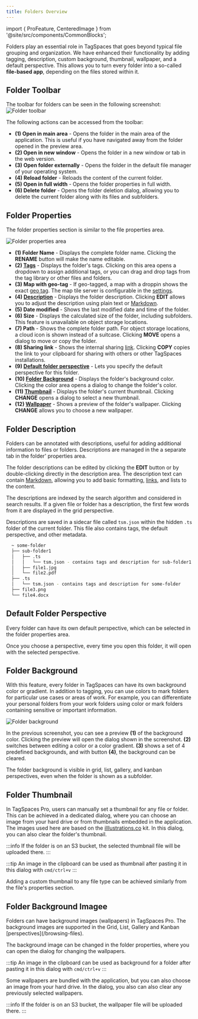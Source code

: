 ```yaml
---
title: Folders Overview
---
```


import { ProFeature, CenteredImage } from '@site/src/components/CommonBlocks';

Folders play an essential role in TagSpaces that goes beyond typical file grouping and organization. We have enhanced their functionality by adding tagging, description, custom background, thumbnail, wallpaper, and a default perspective. This allows you to turn every folder into a so-called **file-based app**, depending on the files stored within it.

## Folder Toolbar

The toolbar for folders can be seen in the following screenshot:
![Folder toolbar](/media/folder-toolbar.svg)

The following actions can be accessed from the toolbar:

- **(1) Open in main area** - Opens the folder in the main area of the application. This is useful if you have navigated away from the folder opened in the preview area.
- **(2) Open in new window** - Opens the folder in a new window or tab in the web version.
- **(3) Open folder externally** - Opens the folder in the default file manager of your operating system.
- **(4) Reload folder** - Reloads the content of the current folder.
- **(5) Open in full width** - Opens the folder properties in full width.
- **(6) Delete folder** - Opens the folder deletion dialog, allowing you to delete the current folder along with its files and subfolders.

## Folder Properties

The folder properties section is similar to the file properties area.

![Folder properties area](/media/folder-properties.svg)

- **(1) Folder Name** - Displays the complete folder name. Clicking the **RENAME** button will make the name editable.
- **(2) [Tags](/tagging#folder-tagging)** - Displays the folder's tags. Clicking on this area opens a dropdown to assign additional tags, or you can drag and drop tags from the tag library or other files and folders.
- **(3) Map with geo-tag** - If geo-tagged, a map with a droppin shows the exact [geo tag](/ui/taglibrary/#geo-tagging). The map tile server is configurable in the [settings](/ui/settings/#advanced).
- **(4) [Description](#folder-description)** <ProFeature /> - Displays the folder description. Clicking **EDIT** allows you to adjust the description using plain text or [Markdown](/markdown).
- **(5) Date modified** - Shows the last modified date and time of the folder.
- **(6) Size** - Displays the calculated size of the folder, including subfolders. This feature is unavailable on object storage locations.
- **(7) Path** - Shows the complete folder path. For object storage locations, a cloud icon is shown instead of a suitcase. Clicking **MOVE** opens a dialog to move or copy the folder.
- **(8) Sharing link** - Shows the internal sharing [link](/sharing#internal-sharing-for-files-and-folders). Clicking **COPY** copies the link to your clipboard for sharing with others or other TagSpaces installations.
- **(9) [Default folder perspective](#default-folder-perspective)** <ProFeature /> - Lets you specify the default perspective for this folder.
- **(10) [Folder Background](#folder-background)** <ProFeature /> - Displays the folder's background color. Clicking the color area opens a dialog to change the folder's color.
- **(11) [Thumbnail](#folder-thumbnail)** <ProFeature /> - Displays the folder's current thumbnail. Clicking **CHANGE** opens a dialog to select a new thumbnail.
- **(12) [Wallpaper](#folder-wallpaper)** <ProFeature /> - Shows a preview of the folder's wallpaper. Clicking **CHANGE** allows you to choose a new wallpaper.

## Folder Description

<ProFeature />

Folders can be annotated with descriptions, useful for adding additional information to files or folders. Descriptions are managed in the a separate tab in the folder' properties area.

The folder descriptions can be edited by clicking the **EDIT** button or by double-clicking directly in the description area. The description text can contain [Markdown](https://en.wikipedia.org/wiki/Markdown), allowing you to add basic formatting, [links](/linking), and lists to the content.

<CenteredImage
    caption="Folder description"
    src="/media/folder-description.avif"
    showCaption
  />

The descriptions are indexed by the search algorithm and considered in search results. If a given file or folder has a description, the first few words from it are displayed in the grid perspective.

Descriptions are saved in a sidecar file called `tsm.json` within the hidden `.ts` folder of the current folder. This file also contains tags, the default perspective, and other metadata.

```bash
  ~ some-folder
  ├── sub-folder1
  │   ├── .ts
  │   │   └── tsm.json - contains tags and description for sub-folder1
  │   ├── file1.jpg
  │   └── file2.pdf
  ├── .ts
  │   └── tsm.json - contains tags and description for some-folder
  ├── file3.png
  └── file4.docx
```

## Default Folder Perspective

<ProFeature />

Every folder can have its own default perspective, which can be selected in the folder properties area.

<CenteredImage
    caption="Folder description"
    src="/media/entrydetails/folder-default-perspective.avif"
    showCaption
  />

Once you choose a perspective, every time you open this folder, it will open with the selected perspective.

## Folder Background

<ProFeature />

With this feature, every folder in TagSpaces can have its own background color or gradient. In addition to tagging, you can use colors to mark folders for particular use cases or areas of work. For example, you can differentiate your personal folders from your work folders using color or mark folders containing sensitive or important information.

![Folder background](/media/folder-background.svg)

In the previous screenshot, you can see a preview **(1)** of the background color. Clicking the preview will open the dialog shown in the screenshot. **(2)** switches between editing a color or a color gradient. **(3)** shows a set of 4 predefined backgrounds, and with button **(4)**, the background can be cleared.

The folder background is visible in grid, list, gallery, and kanban perspectives, even when the folder is shown as a subfolder.

<CenteredImage
    caption="Short video showing how to set color to a folder"
    src="/media/entrydetails/tagspaces-folder-colors.gif"
    showCaption
  />

## Folder Thumbnail

<ProFeature />

In TagSpaces Pro, users can manually set a thumbnail for any file or folder. This can be achieved in a dedicated dialog, where you can choose an image from your hard drive or from thumbnails embedded in the application. The images used here are based on the [illlustrations.co](https://illlustrations.co) kit. In this dialog, you can also clear the folder's thumbnail.

:::info
If the folder is on an S3 bucket, the selected thumbnail file will be uploaded there.
:::

<CenteredImage
    caption="Dialog for changing the folder thumbnail"
    src="/media/entrydetails/change-folder-thumbnail.avif"
    showCaption
    maxWidth={500}
  />

:::tip
An image in the clipboard can be used as thumbnail after pasting it in this dialog with `cmd/ctrl+v`
:::

Adding a custom thumbnail to any file type can be achieved similarly from the file's properties section.

## Folder Background Imagee

<ProFeature />
Folders can have background images (wallpapers) in TagSpaces Pro. The background images are supported in the Grid, List, Gallery and Kanban [perspectives](/browsing-files).

<CenteredImage
    caption="Folder with thumbnail and wallpaper in grid perspective"
    src="/media/grid/folder-with-background-image.jpg"
    showCaption
  />

The background image can be changed in the folder properties, where you can open the dialog for changing the wallpapers.

<CenteredImage
    caption="Dialog for changing the folder wallpaper"
    src="/media/entrydetails/change-folder-background.avif"
    showCaption
  />

:::tip
An image in the clipboard can be used as background for a folder after pasting it in this dialog with `cmd/ctrl+v`
:::

Some wallpapers are bundled with the application, but you can also choose an image from your hard drive. In the dialog, you also can also clear any previously selected wallpapers.

:::info
If the folder is on an S3 bucket, the wallpaper file will be uploaded there.
:::
